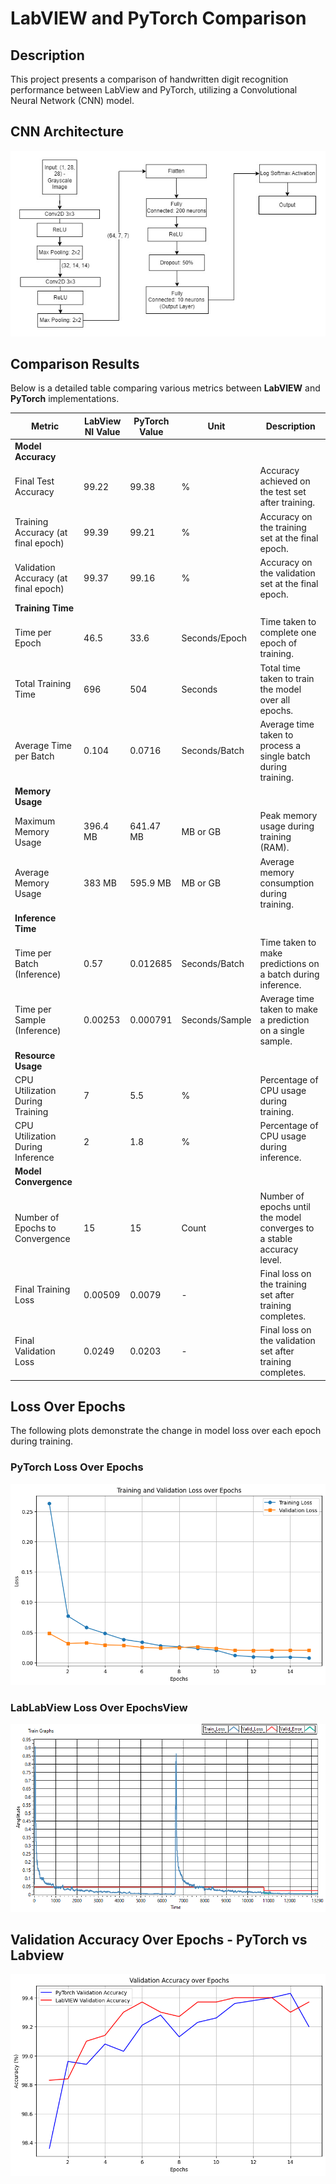 # LabVIEW and PyTorch Comparison

## Description
This project presents a comparison of handwritten digit recognition performance between LabView and PyTorch,  utilizing a Convolutional Neural Network (CNN) model. 

## CNN Architecture
![CNN Architecture](mnist-cnn-architecture.jpg)


## Comparison Results

Below is a detailed table comparing various metrics between **LabVIEW** and **PyTorch** implementations.

| Metric                       | LabView NI Value | PyTorch Value       | Unit           | Description                                                                                  |
|------------------------------|------------------|---------------------|----------------|----------------------------------------------------------------------------------------------|
| **Model Accuracy**           |                  |                     |                |                                                                                              |
| Final Test Accuracy          | 99.22           | 99.38              | %              | Accuracy achieved on the test set after training.                                            |
| Training Accuracy (at final epoch) | 99.39   | 99.21              | %              | Accuracy on the training set at the final epoch.                                             |
| Validation Accuracy (at final epoch) | 99.37 | 99.16              | %              | Accuracy on the validation set at the final epoch.                                           |
| **Training Time**            |                  |                     |                |                                                                                              |
| Time per Epoch               | 46.5            | 33.6               | Seconds/Epoch  | Time taken to complete one epoch of training.                                                |
| Total Training Time          | 696             | 504                | Seconds        | Total time taken to train the model over all epochs.                                         |
| Average Time per Batch       | 0.104           | 0.0716             | Seconds/Batch  | Average time taken to process a single batch during training.                                |
| **Memory Usage**             |                  |                     |                |                                                                                              |
| Maximum Memory Usage         | 396.4 MB        | 641.47 MB          | MB or GB       | Peak memory usage during training (RAM).                                                     |
| Average Memory Usage         | 383 MB          | 595.9 MB           | MB or GB       | Average memory consumption during training.                                                  |
| **Inference Time**           |                  |                     |                |                                                                                              |
| Time per Batch (Inference)   | 0.57            | 0.012685           | Seconds/Batch  | Time taken to make predictions on a batch during inference.                                  |
| Time per Sample (Inference)  | 0.00253         | 0.000791           | Seconds/Sample | Average time taken to make a prediction on a single sample.                                  |
| **Resource Usage**           |                  |                     |                |                                                                                              |
| CPU Utilization During Training | 7            | 5.5               | %              | Percentage of CPU usage during training.                                                     |
| CPU Utilization During Inference | 2          | 1.8               | %              | Percentage of CPU usage during inference.                                                    |
| **Model Convergence**        |                  |                     |                |                                                                                              |
| Number of Epochs to Convergence | 15           | 15                | Count          | Number of epochs until the model converges to a stable accuracy level.                       |
| Final Training Loss          | 0.00509         | 0.0079             | -              | Final loss on the training set after training completes.                                     |
| Final Validation Loss        | 0.0249          | 0.0203             | -              | Final loss on the validation set after training completes.                                   |



## Loss Over Epochs
The following plots demonstrate the change in model loss over each epoch during training.

### PyTorch Loss Over Epochs
![Loss Over Epochs - PyTorch](Loss-Over-Epochs-pytorch-plot.png)

### LabLabView Loss Over EpochsView
![Loss Over Epochs - LabView](Loss-Over-Epochs-labview-plot.bmp)

## Validation Accuracy Over Epochs - PyTorch vs Labview
![Accuracy Over Epochs - PyTorch](validation-accuracy-over-epochs.png)
